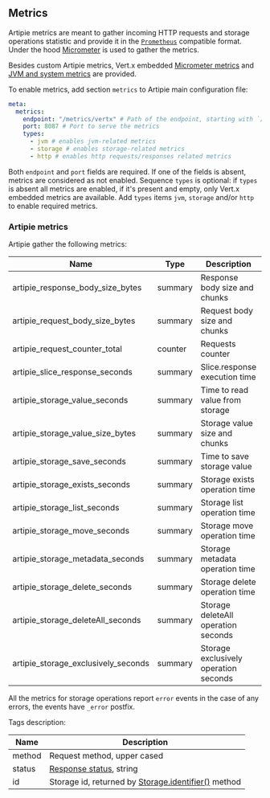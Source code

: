## Metrics

Artipie metrics are meant to gather incoming HTTP requests and storage operations statistic and provide it in the 
[`Prometheus`](https://prometheus.io/) compatible format. Under the hood [Micrometer](https://micrometer.io/) is used
to gather the metrics.

Besides custom Artipie metrics, Vert.x embedded [Micrometer metrics](https://vertx.io/docs/3.9.13/vertx-micrometer-metrics/java/)
and [JVM and system metrics](https://micrometer.io/docs/ref/jvm) are provided.

To enable metrics, add section `metrics` to Artipie main configuration file:
```yaml
meta:
  metrics:
    endpoint: "/metrics/vertx" # Path of the endpoint, starting with `/`, where the metrics will be served
    port: 8087 # Port to serve the metrics
    types:
      - jvm # enables jvm-related metrics 
      - storage # enables storage-related metrics
      - http # enables http requests/responses related metrics
```

Both `endpoint` and `port` fields are required. If one of the fields is absent, metrics are considered as not enabled. 
Sequence `types` is optional: if `types` is absent all metrics are enabled, if it's present and empty, only
Vert.x embedded metrics are available. Add `types` items `jvm`, `storage` and/or `http` to enable required metrics. 

### Artipie metrics

Artipie gather the following metrics:

| Name                                | Type    | Description                           | Tags           |
|-------------------------------------|---------|---------------------------------------|----------------|
| artipie_response_body_size_bytes    | summary | Response body size and chunks         | method         |
| artipie_request_body_size_bytes     | summary | Request body size and chunks          | method         |
| artipie_request_counter_total       | counter | Requests counter                      | method, status |
| artipie_slice_response_seconds      | summary | Slice.response execution time         | status         |
| artipie_storage_value_seconds       | summary | Time to read value from storage       | id             |
| artipie_storage_value_size_bytes    | summary | Storage value size and chunks         | id             |
| artipie_storage_save_seconds        | summary | Time to save storage value            | id             |
| artipie_storage_exists_seconds      | summary | Storage exists operation time         | id             |
| artipie_storage_list_seconds        | summary | Storage list operation time           | id             |
| artipie_storage_move_seconds        | summary | Storage move operation time           | id             |
| artipie_storage_metadata_seconds    | summary | Storage metadata operation time       | id             |
| artipie_storage_delete_seconds      | summary | Storage delete operation time         | id             |
| artipie_storage_deleteAll_seconds   | summary | Storage deleteAll operation seconds   | id             |
| artipie_storage_exclusively_seconds | summary | Storage exclusively operation seconds | id             |

All the metrics for storage operations report `error` events in the case of any errors, the events have `_error` postfix.

Tags description:

| Name   | Description                                                                                                                                              |
|--------|----------------------------------------------------------------------------------------------------------------------------------------------------------|
| method | Request method, upper cased                                                                                                                              |
| status | [Response status](https://github.com/artipie/http/blob/master/src/main/java/com/artipie/http/rs/RsStatus.java), string                                   |
| id     | Storage id, returned by [Storage.identifier()](https://github.com/artipie/asto/blob/master/asto-core/src/main/java/com/artipie/asto/Storage.java) method |
